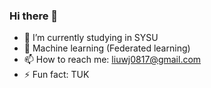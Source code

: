 ### Hi there 👋


<!--**VinnyLiu0817/VinnyLiu0817** is a ✨ _special_ ✨ repository because its `README.md` (this file) appears on your GitHub profile.

** Here are some ideas to get you started:-->

- 🔭 I’m currently studying in SYSU
- 🌱 Machine learning (Federated learning)
- 📫 How to reach me: liuwj0817@gmail.com
- ⚡ Fun fact: TUK

